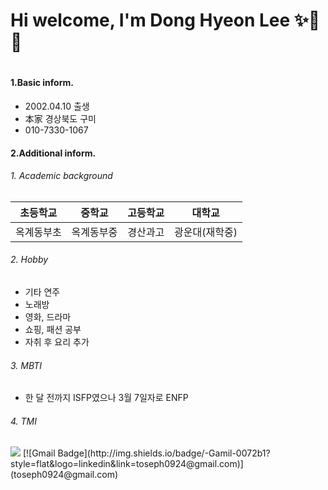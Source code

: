 <h1>
  Hi welcome, I'm Dong Hyeon Lee ✨🎸🎤
<h1>
  

  
#### 1.Basic inform.
- 2002.04.10 출생
- 本家 경상북도 구미 
- 010-7330-1067

#### 2.Additional inform.
  ######  1. Academic background
| 초등학교 | 중학교 |  고등학교  | 대학교 |
|---|---|---|---|
| 옥계동부초 | 옥계동부중 | 경산과고 | 광운대(재학중) |

  ######  2. Hobby
   - 기타 연주
   - 노래방 
   - 영화, 드라마
   - 쇼핑, 패션 공부
   - 자취 후 요리 추가

  ######  3. MBTI 
   - 한 달 전까지 ISFP였으나 3월 7일자로 ENFP

  ######  4. TMI

<img src="https://img.shields.io/badge/Gmail-E34F26?style=for-the-badge&logo=html5&logoColor=white">
[![Gmail Badge](http://img.shields.io/badge/-Gamil-0072b1?style=flat&logo=linkedin&link=toseph0924@gmail.com)](toseph0924@gmail.com)   
